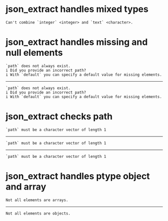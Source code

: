 # json_extract handles mixed types

    Can't combine `integer` <integer> and `text` <character>.

# json_extract handles missing and null elements

    `path` does not always exist.
    i Did you provide an incorrect path?
    i With `default` you can specify a default value for missing elements.

---

    `path` does not always exist.
    i Did you provide an incorrect path?
    i With `default` you can specify a default value for missing elements.

# json_extract checks path

    `path` must be a character vector of length 1

---

    `path` must be a character vector of length 1

---

    `path` must be a character vector of length 1

# json_extract handles ptype object and array

    Not all elements are arrays.

---

    Not all elements are objects.

